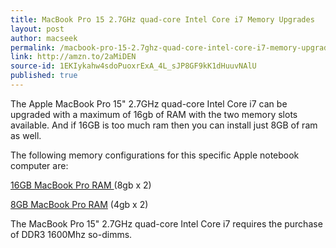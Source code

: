 ```yaml
---
title: MacBook Pro 15 2.7GHz quad-core Intel Core i7 Memory Upgrades
layout: post
author: macseek
permalink: /macbook-pro-15-2.7ghz-quad-core-intel-core-i7-memory-upgrades/
link: http://amzn.to/2aMiDEN
source-id: 1EKIykahw4sdoPuoxrExA_4L_sJP8GF9kK1dHuuvNAlU
published: true
---
```

The Apple MacBook Pro 15" 2.7GHz quad-core Intel Core i7 can be upgraded with a maximum of 16gb of RAM with the two memory slots available. And if 16GB is too much ram then you can install just 8GB of ram as well. 

The following memory configurations for this specific Apple notebook computer are: 

[16GB MacBook Pro RAM ](http://amzn.to/2b8mUBe)(8gb x 2)

[8GB MacBook Pro RAM](http://amzn.to/2aMiDEN)  (4gb x 2)

The MacBook Pro 15" 2.7GHz quad-core Intel Core i7 requires the purchase of DDR3 1600Mhz so-dimms.



